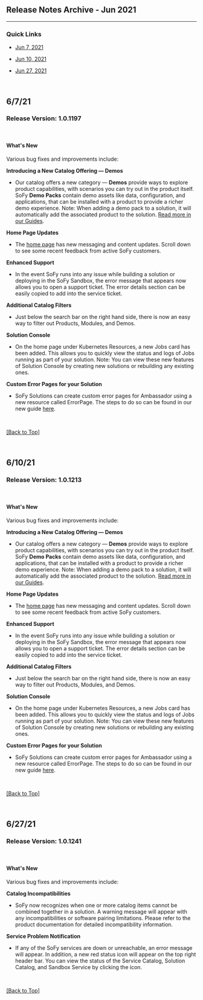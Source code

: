 ## <a name="top"></a>Release Notes Archive - Jun 2021
***

### Quick Links

* [Jun 7, 2021](#jun7)

* [Jun 10, 2021](#jun10) 

* [Jun 27, 2021](#jun27) 

<br>

## <a name="jun7"> 6/7/21 </a>

### Release Version: 1.0.1197

<br>

#### **What's New**
Various bug fixes and improvements include:

**Introducing a New Catalog Offering ⁠— Demos**

* Our catalog offers a new category — **Demos** provide ways to explore product capabilities, with scenarios you can try out in the product itself. SoFy **Demo Packs** contain demo assets like data, configuration, and applications, that can be installed with a product to provide a richer demo experience. Note: When adding a demo pack to a solution, it will automatically add the associated product to the solution. [Read more in our Guides](https://hclsofy.com/ua/guides#catalog-overview).

**Home Page Updates**

* The [home page](http://hclsofy.com/home) has new messaging and content updates. Scroll down to see some recent feedback from active SoFy customers.

**Enhanced Support**

* In the event SoFy runs into any issue while building a solution or deploying in the SoFy Sandbox, the error message that appears now allows you to open a support ticket. The error details section can be easily copied to add into the service ticket.

**Additional Catalog Filters**

* Just below the search bar on the right hand side, there is now an easy way to filter out Products, Modules, and Demos.

**Solution Console**

* On the home page under Kubernetes Resources, a new Jobs card has been added.  This allows you to quickly view the status and logs of Jobs running as part of your solution. Note: You can view these new features of Solution Console by creating new solutions or rebuilding any existing ones.

**Custom Error Pages for your Solution**

* SoFy Solutions can create custom error pages for Ambassador using a new resource called ErrorPage. The steps to do so can be found in our new guide [here](https://hclsofy.com/ua/guides#creating-a-custom-error-page-for-your-solution).

<br>

[[Back to Top]](#top)

<br> 



## <a name="jun10"> 6/10/21 </a>

### Release Version: 1.0.1213

<br> 

#### **What's New**
Various bug fixes and improvements include:

**Introducing a New Catalog Offering ⁠— Demos**

* Our catalog offers a new category — **Demos** provide ways to explore product capabilities, with scenarios you can try out in the product itself. SoFy **Demo Packs** contain demo assets like data, configuration, and applications, that can be installed with a product to provide a richer demo experience. Note: When adding a demo pack to a solution, it will automatically add the associated product to the solution. [Read more in our Guides](https://hclsofy.com/ua/guides#catalog-overview).

**Home Page Updates**

* The [home page](http://hclsofy.com/home) has new messaging and content updates. Scroll down to see some recent feedback from active SoFy customers.

**Enhanced Support**

* In the event SoFy runs into any issue while building a solution or deploying in the SoFy Sandbox, the error message that appears now allows you to open a support ticket. The error details section can be easily copied to add into the service ticket.

**Additional Catalog Filters**

* Just below the search bar on the right hand side, there is now an easy way to filter out Products, Modules, and Demos.

**Solution Console**

* On the home page under Kubernetes Resources, a new Jobs card has been added.  This allows you to quickly view the status and logs of Jobs running as part of your solution. Note: You can view these new features of Solution Console by creating new solutions or rebuilding any existing ones.

**Custom Error Pages for your Solution**

* SoFy Solutions can create custom error pages for Ambassador using a new resource called ErrorPage. The steps to do so can be found in our new guide [here](https://hclsofy.com/ua/guides#creating-a-custom-error-page-for-your-solution).

<br>

[[Back to Top]](#top)

<br> 


## <a name="jun27"> 6/27/21 </a>

### Release Version: 1.0.1241

<br>

#### **What's New**
Various bug fixes and improvements include:

**Catalog Incompatibilities**

* SoFy now recognizes when one or more catalog items cannot be combined together in a solution. A warning message will appear with any incompatibilities or software pairing limitations. Please refer to the product documentation for detailed incompatibility information.

**Service Problem Notification**

* If any of the SoFy services are down or unreachable, an error message will appear. In addition, a new red status icon will appear on the top right header bar. You can view the status of the Service Catalog, Solution Catalog, and Sandbox Service by clicking the icon.

<br>

[[Back to Top]](#top)